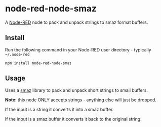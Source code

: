 node-red-node-smaz
==================

A <a href="http://nodered.org" target="_new">Node-RED</a> node to pack and unpack strings to smaz format buffers.

Install
-------

Run the following command in your Node-RED user directory - typically `~/.node-red`

    npm install node-red-node-smaz

Usage
-----

Uses a <a href="https://github.com/antirez/smaz">smaz</a> library to pack and unpack short strings to small buffers.

**Note**: this node ONLY accepts strings - anything else will just be dropped.

If the input is a string it converts it into a smaz buffer.

If the input is a smaz buffer it converts it back to the original string.
